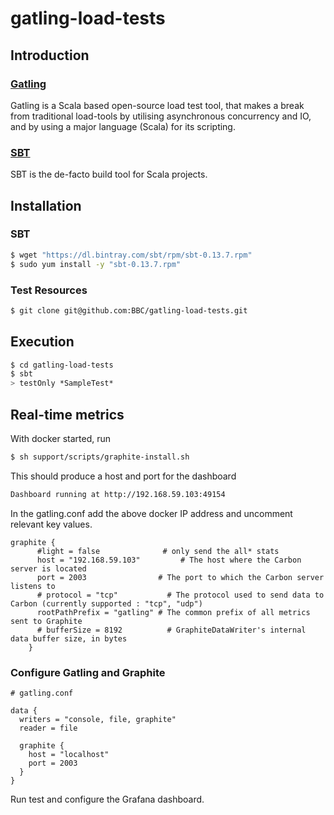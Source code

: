 gatling-load-tests
==================

## Introduction

### [Gatling](http://gatling.io/)

Gatling is a Scala based open-source load test tool, that makes a break from 
traditional load-tools by utilising asynchronous concurrency and IO, and by using a major 
language (Scala) for its scripting.

### [SBT](http://www.scala-sbt.org/)
SBT is the de-facto build tool for Scala projects.

## Installation 
### SBT
```bash
$ wget "https://dl.bintray.com/sbt/rpm/sbt-0.13.7.rpm"
$ sudo yum install -y "sbt-0.13.7.rpm"
```

### Test Resources
```bash 
$ git clone git@github.com:BBC/gatling-load-tests.git
```

## Execution
```bash 
$ cd gatling-load-tests
$ sbt
> testOnly *SampleTest*
```

## Real-time metrics

With docker started, run
```sh
$ sh support/scripts/graphite-install.sh
```
This should produce a host and port for the dashboard
```sh
Dashboard running at http://192.168.59.103:49154
```
In the gatling.conf add the above docker IP address and uncomment relevant key values.

```config
graphite {
      #light = false              # only send the all* stats
      host = "192.168.59.103"         # The host where the Carbon server is located
      port = 2003                # The port to which the Carbon server listens to
      # protocol = "tcp"           # The protocol used to send data to Carbon (currently supported : "tcp", "udp")
      rootPathPrefix = "gatling" # The common prefix of all metrics sent to Graphite
      # bufferSize = 8192          # GraphiteDataWriter's internal data buffer size, in bytes
    }
```

### Configure Gatling and Graphite
```config
# gatling.conf

data {
  writers = "console, file, graphite"
  reader = file

  graphite {
    host = "localhost"
    port = 2003
  }
}
```

Run test and configure the Grafana dashboard. 


